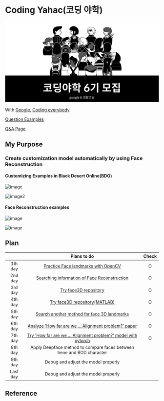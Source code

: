 # Coding Yahac(코딩 야학)



![image](./Mainimage.png)



With [Google](www.google.com), [Coding everybody](https://github.com/codingeverybody)

[Question Examples](https://github.com/codingeverybody/codingyahac/wiki/코딩야학-백서)

[Q&A Page](https://github.com/codingeverybody/codingyahac/issues)



## My Purpose

### Create customization model automatically by using Face Reconstruction



#### Customizing Examples in Black Desert Online(BDO)


![image](https://image.fmkorea.com/files/attach/new/20190609/4180795/1086450894/1886317307/99b983892094b5c6d2fc3736e15da7d1.jpeg)

![image2](http://mblogthumb3.phinf.naver.net/MjAxODAzMDJfNjAg/MDAxNTE5OTgzMzM3NzIw.JgZ0ixdIiOVIlm62a9KsTwgANxFvyf_h_79gomeWLzgg._SiPJ7H5lSaUMpFHLT2dP8X-08sDUugdvMRoIiMGNE4g.PNG.jewello_ov/1.png?type=w800)



#### Face Reconstruction examples

![image](https://miro.medium.com/max/1400/1*vRXrawyNUUa_mLYR1Vf-dQ.jpeg)

![image](https://www.mdpi.com/sensors/sensors-19-00459/article_deploy/html/images/sensors-19-00459-g006.png)



## Plan

|          |                         Plans to do                          | Check |
| :------: | :----------------------------------------------------------: | :---: |
| 1th day  | [Practice Face landmarks with OpenCV](https://nbviewer.jupyter.org/github/CasselKim/codingyahac/blob/master/History/1st_day/Yahac-1.ipynb) |   O   |
| 2nd day  | [Searching information of Face Reconstruction](https://www.notion.so/casselkim/References-010d6f86b1104b85baea45136c802cca) |   O   |
| 3rd day  | [Try face3D repository](https://www.notion.so/casselkim/Face3D-YadiraF-398b0c6c6b554e6498feff3950c6cab4) |   O   |
| 4th day  | [Try face3D repository(MATLAB)](https://www.notion.so/casselkim/Face3D-YadiraF-398b0c6c6b554e6498feff3950c6cab4) |   O   |
| 5th day  | [Search another method for face 3D landmarks](https://www.notion.so/casselkim/References-010d6f86b1104b85baea45136c802cca) |   O   |
| 6th day  | [Analyze 'How far are we ... Alignment problem?' paper](https://www.notion.so/casselkim/How-far-are-we-from-solving-the-2D-3D-Face-Alignment-problem-9d3cce0be1fc4c339480e31cfb7738c0) |   O   |
| 7th day  | [Try 'How far are we ... Alignment problem?' model with pytorch](https://www.notion.so/casselkim/How-far-are-we-from-solving-the-2D-3D-Face-Alignment-problem-9d3cce0be1fc4c339480e31cfb7738c0) |   O   |
| 8th day  | Apply Deepface method to compare faces between Irene and BOD character |       |
| 9th day  |             Debug and adjust the model properly              |       |
| Last day |             Debug and adjust the model properly              |       |




## Reference

